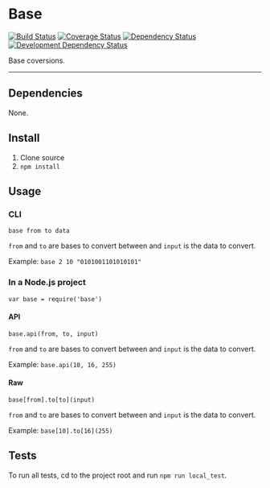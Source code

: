 # Base

[![Build Status](https://img.shields.io/travis/opensoars/base.svg?style=flat)](https://travis-ci.org/opensoars/base)
[![Coverage Status](https://img.shields.io/coveralls/opensoars/base.svg?style=flat)](https://coveralls.io/r/opensoars/base)
[![Dependency Status](https://david-dm.org/opensoars/base.svg?style=flat)](https://david-dm.org/opensoars/base)
[![Development Dependency Status](https://david-dm.org/opensoars/base/dev-status.svg?style=flat)](https://david-dm.org/opensoars/base#info=devDependencies&view=table)


Base coversions.

---


## Dependencies
None.

## Install
1. Clone source
2. `npm install`


## Usage

### CLI
`base from to data`

`from` and `to` are bases to convert between and `input` is the data to convert.

Example: `base 2 10 "0101001101010101"`

### In a Node.js project
`var base = require('base')`

#### API
`base.api(from, to, input)`

`from` and `to` are bases to convert between and `input` is the data to convert.

Example: `base.api(10, 16, 255)`

#### Raw
`base[from].to[to](input)`

`from` and `to` are bases to convert between and `input` is the data to convert.

Example: `base[10].to[16](255)`

## Tests
To run all tests, cd to the project root and run `npm run local_test`.